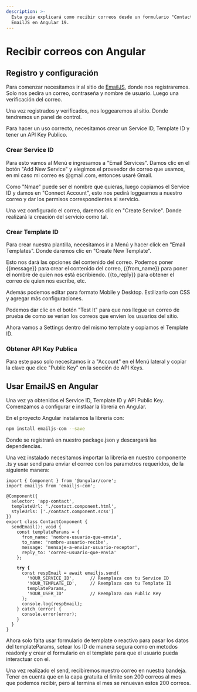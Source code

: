 ```yaml
---
description: >-
  Esta guia explicará como recibir correos desde un formulario "Contact" usando
  EmailJS en Angular 19.
---
```


# Recibir correos con Angular

## Registro y configuración

Para comenzar necesitamos ir al sitio de [EmailJS](https://www.emailjs.com/), donde nos registraremos. Solo nos pedira un correo, contraseña y nombre de usuario. Luego una verificación del correo.

Una vez registrados y verificados, nos loggearemos al sitio. Donde tendremos un panel de control.

Para hacer un uso correcto, necesitamos crear un Service ID, Template ID y tener un API Key Publico.

### Crear Service ID

Para esto vamos al Menú e ingresamos a "Email Services". Damos clic en el botón "Add New Service" y elegimos el proveedor de correo que usamos, en mi caso mi correo es @gmail.com, entonces usaré Gmail.

Como "Nmae" puede ser el nombre que quieras, luego copiamos el Service ID y damos en "Connect Account", esto nos pedirá loggearnos a nuestro correo y dar los permisos correspondientes al servicio.

Una vez configurado el correo, daremos clic en "Create Service". Donde realizará la creación del servicio como tal.

### Crear Template ID

Para crear nuestra plantilla, necesitamos ir a Menú y hacer click en "Email Templates". Donde daremos clic en "Create New Template".

Esto nos dará las opciones del contenido del correo. Podemos poner \{{message\}} para crear el contenido del correo, \{{from\_name\}} para poner el nombre de quien nos está escribiendo. \{{to\_reply\}} para obtener el correo de quien nos escribe, etc.&#x20;

Además podemos editar para formato Mobile y Desktop. Estilizarlo con CSS y agregar más configuraciones.

Podemos dar clic en el botón "Test It" para que nos llegue un correo de prueba de como se verian los correos que envien los usuarios del  sitio.&#x20;

Ahora vamos a Settings dentro del mismo template y copiamos el Template ID.

### Obtener API Key Publica

Para este paso solo necesitamos ir a "Account" en el Menú lateral y copiar la clave que dice "Public Key" en la sección de API Keys.

## Usar EmailJS en Angular

Una vez ya obtenidos el Service ID, Template ID y API Public Key. Comenzamos a configurar e instlaar la libreria en Angular.

En el proyecto Angular instalamos la libreria con:

```bash
npm install emailjs-com --save
```

Donde se registrará en nuestro package.json y descargará las dependencias.

Una vez instalado necesitamos importar la libreria en nuestro componente .ts y usar send para enviar el correo con los parametros requeridos, de la siguiente manera:

<pre class="language-typescript"><code class="lang-typescript">import { Component } from '@angular/core';
import emailjs from 'emailjs-com';

@Component({
  selector: 'app-contact',
  templateUrl: './contact.component.html',
  styleUrls: ['./contact.component.scss']
})
export class ContactComponent {
  sendEmail(): void {
    const templateParams = {
      from_name: 'nombre-usuario-que-envia',
      to_name: 'nombre-usuario-recibe',
      message: 'mensaje-a-enviar-usuario-receptor',
      reply_to: 'correo-usuario-que-envia'
    };
    
<strong>    try {
</strong>      const respEmail = await emailjs.send(
        'YOUR_SERVICE_ID',      // Reemplaza con tu Service ID
        'YOUR_TEMPLATE_ID',     // Reemplaza con tu Template ID
        templateParams,
        'YOUR_USER_ID'          // Reemplaza con Public Key
      );
      console.log(respEmail);
    } catch (error) {
      console.error(error);
    }
  }
}
</code></pre>

Ahora solo falta usar formulario de template o reactivo para pasar los datos del templateParams, setear los ID de manera segura como en metodos readonly y crear el formulario en el template para que el usuario pueda interactuar con el.

Una vez realizado el send, recibiremos nuestro correo en nuestra bandeja. Tener en cuenta que en la capa gratuita el limite son 200 correos al mes que podemos recibir, pero al termina el mes se renuevan estos 200 correos.&#x20;
